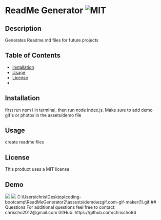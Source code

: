 # ReadMe Generator ![MIT](https://img.shields.io/badge/license-MIT-red)

  ## Description 
  Generates Readme.md files for future projects

  ## Table of Contents
  * [Installation](#installation)
  * [Usage](#usage)
  * [License](#license)
  * 
  ## Installation
  first run npm i in terminal, then run node index.js. Make sure to add demo gif's or photos in the assets/demo file

  ## Usage 
  create readme files

  ## License
  This product uses a MIT license

  ## Demo
  <img src="assets/demo/ezgif.com-gif-maker.gif">
  <img src="assets/demo/ezgif.com-gif-maker(1).gif">
C:\Users\chris\Desktop\coding-bootcamp\ReadMeGenerator2\assests\demo\ezgif.com-gif-maker(1).gif
  ## Questions
  For additional questions feel free to contact: chrischo2012@gmail.com
  GitHub: https://github.com/chrischo94
  